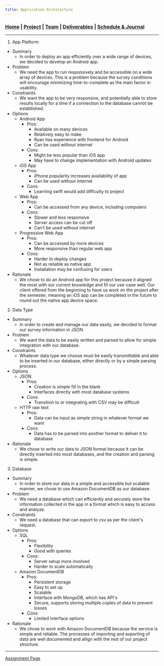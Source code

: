 ```yaml
---
title: Application Architecture
---
```

### [Home](https://mtcahill57.github.io/523-fa20-m.github.io/) \| [Project](project.md) \| [Team](team.md) \| [Deliverables](deliverables.md) \| [Schedule & Journal](journal-sched.md)

___

1. App Platform
* Summary
  * In order to deploy an app efficiently over a wide range of devices, we decided to develop an Android app.
* Problem
  * We need the app to run responsively and be accessible on a wide array of devices. This is a problem because the survey conditions will encourage minimizing time-to-complete as the main factor in usability.
* Constraints
  * We want the app to be very responsive, and potentially able to store results locally for a time if a connection to the database cannot be established. 
* Options
  * Android App
    * Pros: 
      * Available on many devices
      * Relatively easy to make
      * Ryan has experience with frontend for Android
      * Can be used without internet
    * Cons: 
      * Might be less popular than iOS app
      * May have to change implementation with Android updates
  * iOS App
    * Pros: 
      * iPhone popularity increases availability of app
      * Can be used without internet
    * Cons: 
      * Learning swift would add difficulty to project
  * Web App
    * Pros: 
      * Can be accessed from any device, including computers
    * Cons: 
      * Slower and less responsive
      * Server access can be cut off
      * Can’t be used without internet
  * Progressive Web App
    * Pros: 
      * Can be accessed by more devices
      * More responsive than regular web app
    * Cons: 
      * Harder to deploy changes
      * Not as reliable as native app
      * Installation may be confusing for users
* Rationale
  * We chose to do an Android app for this project because it aligned the most with our current knowledge and fit our use-case well. Our client offered from the beginning to have us work on the project after the semester, meaning an iOS app can be completed in the future to round out the native app device space.
2. Data Type
* Summary
    * In order to create and manage our data easily, we decided to format our survey information in JSON.
* Problem
    * We want the data to be easily written and parsed to allow for simple integration with our database.
* Constraints
    * Whatever data type we choose must be easily transmittable and able to be inserted in our database, either directly or by a simple parsing process.
* Options
  * JSON
    * Pros:
      * Creation is simple fill in the blank
      * Interfaces directly with most database systems
    * Cons: 
      * Transition to or integrating with CSV may be difficult
  * HTTP raw text
    * Pros: 
      * Data can be input as simple string in whatever format we want
    * Cons: 
      * Data has to be parsed into another format to deliver it to database
* Rationale
  * We chose to write our data to JSON format because it can be directly inserted into most databases, and the creation and parsing is simple.
3. Database
* Summary
  * In order to store our data in a simple and accessible but scalable manner, we chose to use Amazon DocumentDB as our database.
* Problem
  * We need a database which can efficiently and securely store the information collected in the app in a format which is easy to access and analyze.
* Constraints
  * We need a database that can export to csv as per the client's request.
* Options
  * SQL
    * Pros:
      * Flexibility
      * Good with queries
    * Cons:
      * Server setup more involved
      * Harder to scale automatically
  * Amazon DocumentDB
    * Pros: 
      * Persistent storage
      * Easy to set up
      * Scalable
      * Interface with MongoDB, which has API's
      * Secure, supports storing multiple copies of data to prevent losses
    * Cons: 
      * Limited interface options
* Rationale
  * We chose to work with Amazon DocumentDB because the service is simple and reliable. The processes of importing and exporting of data are well documented and allign with the rest of our project structure.
___
[Assignment Page](https://comp523.cs.unc.edu/application-architecture/)
